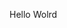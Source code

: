 Hello Wolrd







































































































































































































































































































































































































































































































































































































































































































































































































































































































































































































































































































































































































































































































































































































































































































































































































































































































































































































































































































































































































































































































































































































































































































































































































































































































































































































































































































































































































































































































































































































































































































































































































































































































































































































































































































































































































































































































































































































































































































































































































































































































































































































































































































































































































































































































































































































































































































































































































